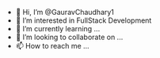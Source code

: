 - 👋 Hi, I’m @GauravChaudhary1
- 👀 I’m interested in FullStack Development
- 🌱 I’m currently learning ...
- 💞️ I’m looking to collaborate on ...
- 📫 How to reach me ...

